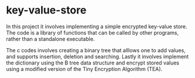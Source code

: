 # key-value-store


In this project it involves implementing a simple encrypted key-value store. The code is  a library of
functions that can be called by other programs, rather than a standalone executable.

The c codes involves creating a binary tree that alllows one to add  values, and supports insertion, deletion and searching. Lastly it involves  implement the dictionary using the B tree data
structure and encrypt stored values using a modified version of the Tiny Encryption Algorithm (TEA).
